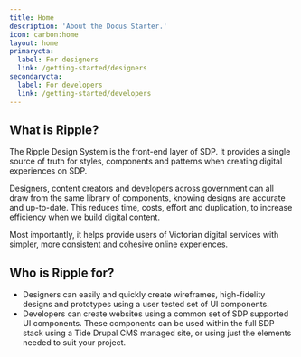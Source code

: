 ```yaml
---
title: Home
description: 'About the Docus Starter.'
icon: carbon:home
layout: home
primarycta: 
  label: For designers
  link: /getting-started/designers
secondarycta: 
  label: For developers
  link: /getting-started/developers
---
```



## What is Ripple?

The Ripple Design System is the front-end layer of SDP. It provides a single source of truth for styles, components and patterns when creating digital experiences on SDP.

Designers, content creators and developers across government can all draw from the same library of components, knowing designs are accurate and up-to-date. This reduces time, costs, effort and duplication, to increase efficiency when we build digital content.

Most importantly, it helps provide users of Victorian digital services with simpler, more consistent and cohesive online experiences.

## Who is Ripple for?

- Designers can easily and quickly create wireframes, high-fidelity designs and prototypes using a user tested set of UI components.
- Developers can create websites using a common set of SDP supported UI components. These components can be used within the full SDP stack using a Tide Drupal CMS managed site, or using just the elements needed to suit your project.


